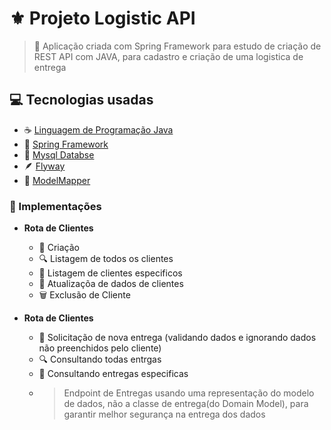 # ⚜️ Projeto Logistic API

> 🔰 Aplicação criada com Spring Framework para estudo de criação de REST API com JAVA, para cadastro e criação de uma logistica de entrega

## 💻 Tecnologias usadas
- ☕️ [Linguagem de Programação Java](https://docs.oracle.com/en/java/)
- 🍃 [Spring Framework](http://spring.io/)
- 🐬 [Mysql Databse](https://dev.mysql.com/doc/refman/8.0/en/)
- 🪶 [Flyway](https://flywaydb.org/)
- 📝 [ModelMapper](http://modelmapper.org/)

### 📌 Implementações
- **Rota de Clientes**
  - 📇 Criação
  - 🔍 Listagem de todos os clientes
  - 🔎 Listagem de clientes especificos
  - 📝 Atualizaçõa de dados de clientes 
  - 🗑 Exclusão de Cliente

- **Rota de Clientes**
  - 📇 Solicitação de nova entrega (validando dados e ignorando dados não preenchidos pelo cliente)
  - 🔍 Consultando todas entrgas
  - 🔎 Consultando entregas especificas
  - > Endpoint de Entregas usando uma representação do modelo de dados, não a classe de entrega(do Domain Model), para garantir melhor segurança na entrega dos dados